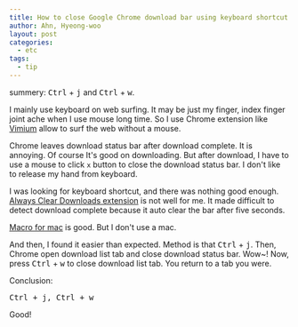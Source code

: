 ```yaml
---
title: How to close Google Chrome download bar using keyboard shortcut
author: Ahn, Hyeong-woo
layout: post
categories:
  - etc
tags:
  - tip
---
```


summery: <kbd>Ctrl</kbd> + <kbd>j</kbd> and <kbd>Ctrl</kbd> + <kbd>w</kbd>.

I mainly use keyboard on web surfing. It may be just my finger, index finger joint ache when I use mouse long time. So I use Chrome extension like [Vimium](https://chrome.google.com/webstore/detail/vimium/dbepggeogbaibhgnhhndojpepiihcmeb) allow to surf the web without a mouse.

Chrome leaves download status bar after download complete. It is annoying. Of course It's good on downloading. But after download, I have to use a mouse to click `x` button to close the download status bar. I don't like to release my hand from keyboard.

I was looking for keyboard shortcut, and there was nothing good enough. [Always Clear Downloads extension](https://chrome.google.com/webstore/detail/always-clear-downloads/cpbmgiffkljiglnpdbljhlenaikojapc) is not well for me. It made difficult to detect download complete because it auto clear the bar after five seconds.

[Macro for mac](http://rocketink.net/2013/06/close-google-chrome-downloads.html) is good. But I don't use a mac.

And then, I found it easier than expected. Method is that <kbd>Ctrl</kbd> + <kbd>j</kbd>. Then, Chrome open download list tab and close download status bar. Wow~! Now, press <kbd>Ctrl</kbd> + <kbd>w</kbd> to close download list tab. You return to a tab you were.

Conclusion:

<pre>Ctrl + j, Ctrl + w</pre>

Good!